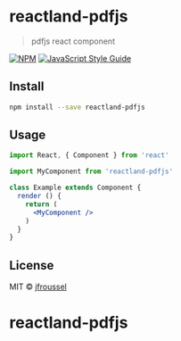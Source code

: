 # reactland-pdfjs

> pdfjs react component

[![NPM](https://img.shields.io/npm/v/reactland-pdfjs.svg)](https://www.npmjs.com/package/reactland-pdfjs) [![JavaScript Style Guide](https://img.shields.io/badge/code_style-standard-brightgreen.svg)](https://standardjs.com)

## Install

```bash
npm install --save reactland-pdfjs
```

## Usage

```jsx
import React, { Component } from 'react'

import MyComponent from 'reactland-pdfjs'

class Example extends Component {
  render () {
    return (
      <MyComponent />
    )
  }
}
```

## License

MIT © [jfroussel](https://github.com/jfroussel)
# reactland-pdfjs

